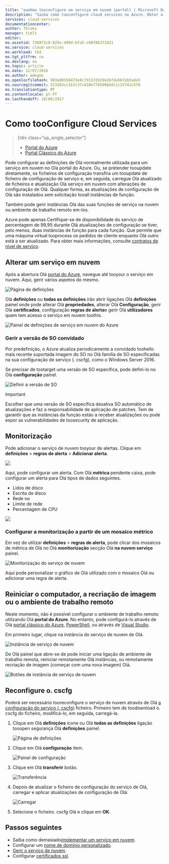 ```yaml
---
title: "aaaHow tooconfigure um serviço em nuvem (portal) | Microsoft Docs"
description: "Saiba como tooconfigure cloud services no Azure. Obter a configuração do serviço de nuvem do tooupdate Olá e configurar as instâncias de toorole de acesso remoto. Estes exemplos utilizam Olá portal do Azure."
services: cloud-services
documentationcenter: 
author: Thraka
manager: timlt
editor: 
ms.assetid: 7308f3c0-825e-499d-bfa5-c60f86371921
ms.service: cloud-services
ms.workload: tbd
ms.tgt_pltfrm: na
ms.devlang: na
ms.topic: article
ms.date: 12/07/2016
ms.author: adegeo
ms.openlocfilehash: 969a08558473e8c79153192942bfda587eb5ada5
ms.sourcegitcommit: 523283cc1b3c37c428e77850964dc1c33742c5f0
ms.translationtype: MT
ms.contentlocale: pt-PT
ms.lasthandoff: 10/06/2017
---
```

# <a name="how-tooconfigure-cloud-services"></a>Como tooConfigure Cloud Services
> [!div class="op_single_selector"]
> * [Portal do Azure](cloud-services-how-to-configure-portal.md)
> * [Portal Clássico do Azure](cloud-services-how-to-configure.md)
>
>

Pode configurar as definições de Olá normalmente utilizada para um serviço em nuvem no Olá portal do Azure. Ou, se pretender tooupdate diretamente, os ficheiros de configuração transfira um tooupdate de ficheiro de configuração de serviço e, em seguida, carregue Olá atualizado de ficheiros e atualização Olá serviço em nuvem com alterações de configuração de Olá. Qualquer forma, as atualizações de configuração de Olá são instalados sem solicitação tooall instâncias de função.

Também pode gerir instâncias Olá das suas funções de serviço na nuvem ou ambiente de trabalho remoto em-los.

Azure pode apenas Certifique-se de disponibilidade do serviço de percentagem de 99,95 durante Olá atualizações de configuração se tiver, pelo menos, duas instâncias de função para cada função. Que permite que uma máquina virtual tooprocess os pedidos de cliente enquanto Olá outro está a ser atualizado. Para obter mais informações, consulte [contratos de nível de serviço](https://azure.microsoft.com/support/legal/sla/).

## <a name="change-a-cloud-service"></a>Alterar um serviço em nuvem
Após a abertura Olá [portal do Azure](https://portal.azure.com/), navegue até tooyour o serviço em nuvem. Aqui, gerir vários aspetos do mesmo.

![Página de definições](./media/cloud-services-how-to-configure-portal/cloud-service.png)

Olá **definições** ou **todas as definições** irão abrir ligações Olá **definições** painel onde pode alterar Olá **propriedades**, alterar Olá **Configuração**, gerir Olá **certificados**, configuração **regras de alerta**e gerir Olá **utilizadores** quem tem acesso o serviço em nuvem toothis.

![Painel de definições de serviço em nuvem do Azure](./media/cloud-services-how-to-configure-portal/cs-settings-blade.png)

### <a name="manage-guest-os-version"></a>Gerir a versão de SO convidado

Por predefinição, o Azure atualiza periodicamente a convidado toohello mais recente suportada imagem do SO no Olá família de SO especificadas na sua configuração de serviço (. cscfg), como o Windows Server 2016.

Se precisar de tootarget uma versão de SO específica, pode defini-lo no Olá **configuração** painel.

![Definir a versão de SO](./media/cloud-services-how-to-configure-portal/cs-settings-config-guestosversion.png)


>[!IMPORTANT]
> Escolher que uma versão de SO específica desativa SO automático de atualizações e faz a responsabilidade de aplicação de patches. Tem de garantir que as instâncias da função estão a receber atualizações ou pode expor as vulnerabilidades de toosecurity de aplicação.

## <a name="monitoring"></a>Monitorização
Pode adicionar o serviço de nuvem tooyour de alertas. Clique em **definições** > **regras de alerta** > **Adicionar alerta**.

![](./media/cloud-services-how-to-configure-portal/cs-alerts.png)

Aqui, pode configurar um alerta. Com Olá **métrica** pendente caixa, pode configurar um alerta para Olá tipos de dados seguintes.

* Lidos de disco
* Escrita de disco
* Rede no
* Limite de rede
* Percentagem de CPU

![](./media/cloud-services-how-to-configure-portal/cs-alert-item.png)

### <a name="configure-monitoring-from-a-metric-tile"></a>Configurar a monitorização a partir de um mosaico métrico
Em vez de utilizar **definições** > **regras de alerta**, pode clicar dos mosaicos de métrica de Olá no Olá **monitorização** secção Olá **na nuvem serviço** painel.

![Monitorização do serviço de nuvem](./media/cloud-services-how-to-configure-portal/cs-monitoring.png)

Aqui pode personalizar o gráfico de Olá utilizado com o mosaico Olá ou adicionar uma regra de alerta.

## <a name="reboot-reimage-or-remote-desktop"></a>Reiniciar o computador, a recriação de imagem ou o ambiente de trabalho remoto
Neste momento, não é possível configurar o ambiente de trabalho remoto utilizando Olá **portal do Azure**. No entanto, pode configurá-lo através de Olá [portal clássico do Azure](cloud-services-role-enable-remote-desktop.md), [PowerShell](cloud-services-role-enable-remote-desktop-powershell.md), ou através de [Visual Studio](../vs-azure-tools-remote-desktop-roles.md).

Em primeiro lugar, clique na instância do serviço de nuvem de Olá.

![Instância de serviço de nuvem](./media/cloud-services-how-to-configure-portal/cs-instance.png)

De Olá painel que abre-se de pode iniciar uma ligação de ambiente de trabalho remota, reiniciar remotamente Olá instâncias, ou remotamente recriação de imagem (começar com uma nova imagem) Olá.

![Botões de instância de serviço de nuvem](./media/cloud-services-how-to-configure-portal/cs-instance-buttons.png)

## <a name="reconfigure-your-cscfg"></a>Reconfigure o. cscfg
Poderá ser necessário tooreconfigure o serviço de nuvem através de Olá [a configuração do serviço (. cscfg)](cloud-services-model-and-package.md#cscfg) ficheiro. Primeiro tem de toodownload o. cscfg do ficheiro, modificá-lo, em seguida, carregá-la.

1. Clique em Olá **definições** ícone ou Olá **todas as definições** ligação tooopen segurança Olá **definições** painel.

    ![Página de definições](./media/cloud-services-how-to-configure-portal/cloud-service.png)
2. Clique em Olá **configuração** item.

    ![Painel de configuração](./media/cloud-services-how-to-configure-portal/cs-settings-config.png)
3. Clique em Olá **transferir** botão.

    ![Transferência](./media/cloud-services-how-to-configure-portal/cs-settings-config-panel-download.png)
4. Depois de atualizar o ficheiro de configuração do serviço de Olá, carregar e aplicar atualizações de configuração de Olá:

    ![Carregar](./media/cloud-services-how-to-configure-portal/cs-settings-config-panel-upload.png)
5. Selecione o ficheiro. cscfg Olá e clique em **OK**.

## <a name="next-steps"></a>Passos seguintes
* Saiba como demasiado[implementar um serviço em nuvem](cloud-services-how-to-create-deploy-portal.md).
* Configurar um [nome de domínio personalizado](cloud-services-custom-domain-name-portal.md).
* [Gerir o serviço de nuvem](cloud-services-how-to-manage-portal.md).
* Configurar [certificados ssl](cloud-services-configure-ssl-certificate-portal.md).
